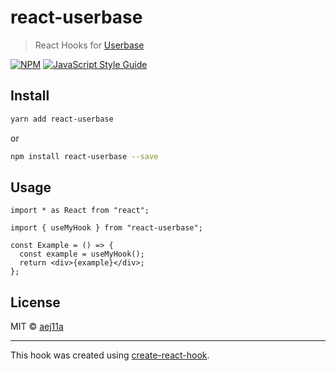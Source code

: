 # react-userbase

> React Hooks for [Userbase](https://userbase.com/)

[![NPM](https://img.shields.io/npm/v/react-userbase.svg)](https://www.npmjs.com/package/react-userbase) [![JavaScript Style Guide](https://img.shields.io/badge/code_style-standard-brightgreen.svg)](https://standardjs.com)

## Install

```bash
yarn add react-userbase
```

or

```bash
npm install react-userbase --save
```

## Usage

```tsx
import * as React from "react";

import { useMyHook } from "react-userbase";

const Example = () => {
  const example = useMyHook();
  return <div>{example}</div>;
};
```

## License

MIT © [aej11a](https://github.com/aej11a)

---

This hook was created using [create-react-hook](https://github.com/hermanya/create-react-hook).
